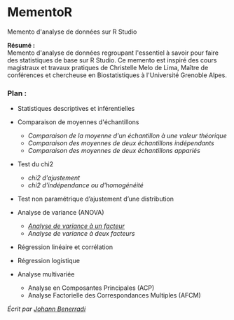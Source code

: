 # MementoR #

Memento d'analyse de données sur R Studio  


**Résumé :**  
Memento d'analyse de données regroupant l'essentiel à savoir pour faire des statistiques de base sur R Studio. Ce memento est inspiré des cours magistraux et travaux pratiques de Christelle Melo de Lima, Maître de conférences et chercheuse en Biostatistiques à l'Université Grenoble Alpes.  


### Plan :

- Statistiques descriptives et inférentielles  


- Comparaison de moyennes d'échantillons  
  - *Comparaison de la moyenne d'un échantillon à une valeur théorique*  
  - *Comparaison des moyennes de deux échantillons indépendants*  
  - *Comparaison des moyennes de deux échantillons appariés*  


- Test du chi2  
  - *chi2 d'ajustement*  
  - *chi2 d'indépendance ou d'homogénéité*  


- Test non paramétrique d’ajustement d’une distribution  


- Analyse de variance (ANOVA)  
  - [*Analyse de variance à un facteur*](https://github.com/HanBnrd/MementoR/blob/master/ANOVA1.md)  
  - *Analyse de variance à deux facteurs*  


- Régression linéaire et corrélation  


- Régression logistique  


- Analyse multivariée  
  - Analyse en Composantes Principales (ACP)  
  - Analyse Factorielle des Correspondances Multiples (AFCM)  


*Écrit par* [*Johann Benerradi*](https://github.com/HanBnrd)
